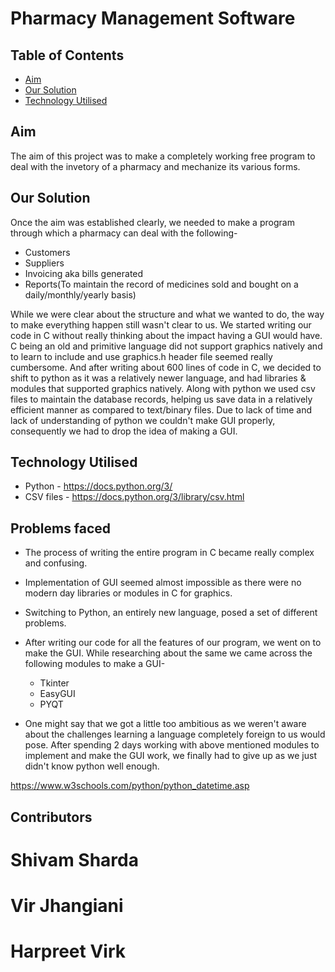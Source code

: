 # Pharmacy Management Software

## Table of Contents

* [Aim](#aim)
* [Our Solution](#our-solution)
* [Technology Utilised](#technology-utilised)

## Aim 
The aim of this project was to make a completely working free program to deal with the invetory of a pharmacy and mechanize its various forms.
## Our Solution
Once the aim was established clearly, we needed to make a program through which a pharmacy can deal with the following-
* Customers
* Suppliers
* Invoicing aka bills generated 
* Reports(To maintain the record of medicines sold and bought on a daily/monthly/yearly basis)

While we were clear about the structure and what we wanted to do, the way to make everything happen still wasn't clear to us. We started writing our code in C without really thinking about the impact having a GUI would have. C being an old and primitive language did not support graphics natively and to learn to include and use graphics.h header file seemed really cumbersome. 
And after writing about 600 lines of code in C, we decided to shift to python as it was a relatively newer language, and had libraries & modules that supported graphics natively. Along with python we used csv files to maintain the database records, helping us save data in a relatively efficient manner as compared to text/binary files.
Due to lack of time and lack of understanding of python we couldn't make GUI properly, consequently we had to drop the idea of making a GUI.

## Technology Utilised 
* Python - https://docs.python.org/3/
* CSV files - https://docs.python.org/3/library/csv.html
## Problems faced

* The process of writing the entire program in C became really complex and confusing.
* Implementation of GUI seemed almost impossible as there were no modern day libraries or modules in C for graphics.
* Switching to Python, an entirely new language, posed a set of different problems.
* After writing our code for all the features of our program, we went on to make the GUI. While researching about the same we came across the following modules to make a GUI-
    * Tkinter
    * EasyGUI
    * PYQT
    
* One might say that we got a little too ambitious as we weren't aware about the challenges learning a language completely foreign to us would pose. After spending 2 days working with above mentioned modules to implement and make the GUI work, we finally had to give up as we just didn't know python well enough. 


https://www.w3schools.com/python/python_datetime.asp

## Contributors

# Shivam Sharda

# Vir Jhangiani

# Harpreet Virk
